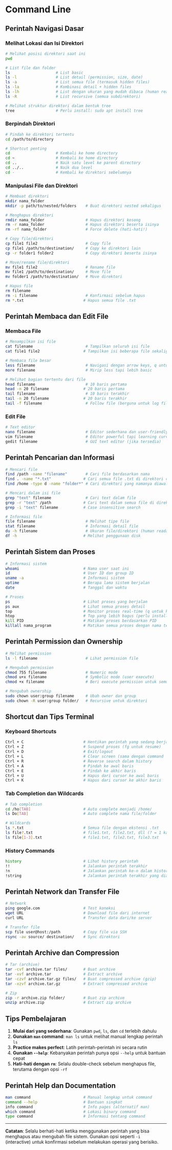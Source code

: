 # Command Line
## Perintah Navigasi Dasar

### Melihat Lokasi dan Isi Direktori

```bash
# Melihat posisi direktori saat ini
pwd

# List file dan folder
ls                    # List basic
ls -l                 # List detail (permission, size, date)
ls -a                 # List semua file (termasuk hidden files)
ls -la                # Kombinasi detail + hidden files
ls -lh                # List dengan ukuran yang mudah dibaca (human readable)
ls -R                 # List recursive (semua subdirektori)

# Melihat struktur direktori dalam bentuk tree
tree                  # Perlu install: sudo apt install tree
```

### Berpindah Direktori

```bash
# Pindah ke direktori tertentu
cd /path/to/directory

# Shortcut penting
cd                    # Kembali ke home directory
cd ~                  # Kembali ke home directory
cd ..                 # Naik satu level ke parent directory
cd ../..              # Naik dua level
cd -                  # Kembali ke direktori sebelumnya
```

### Manipulasi File dan Direktori

```bash
# Membuat direktori
mkdir nama_folder
mkdir -p path/to/nested/folders    # Buat direktori nested sekaligus

# Menghapus direktori
rmdir nama_folder                  # Hapus direktori kosong
rm -r nama_folder                  # Hapus direktori beserta isinya
rm -rf nama_folder                 # Force delete (hati-hati!)

# Copy file/direktori
cp file1 file2                     # Copy file
cp file1 /path/to/destination/     # Copy ke direktori lain
cp -r folder1 folder2              # Copy direktori beserta isinya

# Move/rename file/direktori
mv file1 file2                     # Rename file
mv file1 /path/to/destination/     # Move file
mv folder1 /path/to/destination/   # Move direktori

# Hapus file
rm filename
rm -i filename                     # Konfirmasi sebelum hapus
rm *.txt                          # Hapus semua file .txt
```

## Perintah Membaca dan Edit File

### Membaca File

```bash
# Menampilkan isi file
cat filename                       # Tampilkan seluruh isi file
cat file1 file2                   # Tampilkan isi beberapa file sekaligus

# Membaca file besar
less filename                      # Navigasi dengan arrow keys, q untuk keluar
more filename                      # Mirip less tapi lebih basic

# Melihat bagian tertentu dari file
head filename                      # 10 baris pertama
head -n 20 filename               # 20 baris pertama
tail filename                      # 10 baris terakhir
tail -n 20 filename               # 20 baris terakhir
tail -f filename                   # Follow file (berguna untuk log files)
```

### Edit File

```bash
# Text editor
nano filename                      # Editor sederhana dan user-friendly
vim filename                       # Editor powerful tapi learning curve tinggi
gedit filename                     # GUI text editor (jika tersedia)
```

## Perintah Pencarian dan Informasi

```bash
# Mencari file
find /path -name "filename"        # Cari file berdasarkan nama
find . -name "*.txt"              # Cari semua file .txt di direktori current
find /home -type d -name "folder*" # Cari direktori yang namanya diawali "folder"

# Mencari dalam isi file
grep "text" filename               # Cari text dalam file
grep -r "text" /path              # Cari text dalam semua file di direktori
grep -i "text" filename           # Case insensitive search

# Informasi file
file filename                      # Melihat tipe file
stat filename                      # Informasi detail file
du -h filename                     # Ukuran file/direktori (human readable)
df -h                             # Melihat penggunaan disk
```

## Perintah Sistem dan Proses

```bash
# Informasi sistem
whoami                            # Nama user saat ini
id                                # User ID dan group ID
uname -a                          # Informasi sistem
uptime                            # Berapa lama sistem berjalan
date                              # Tanggal dan waktu

# Proses
ps                                # Lihat proses yang berjalan
ps aux                            # Lihat semua proses detail
top                               # Monitor proses real-time (q untuk keluar)
htop                              # Top yang lebih bagus (perlu install)
kill PID                          # Matikan proses berdasarkan PID
killall nama_program              # Matikan semua proses dengan nama tertentu
```

## Perintah Permission dan Ownership

```bash
# Melihat permission
ls -l filename                     # Lihat permission file

# Mengubah permission
chmod 755 filename                 # Numeric mode
chmod u+x filename                 # Symbolic mode (user execute)
chmod +x filename                  # Beri execute permission untuk semua

# Mengubah ownership
sudo chown user:group filename     # Ubah owner dan group
sudo chown -R user:group folder/   # Recursive untuk direktori
```

## Shortcut dan Tips Terminal

### Keyboard Shortcuts

```bash
Ctrl + C                          # Hentikan perintah yang sedang berjalan
Ctrl + Z                          # Suspend proses (fg untuk resume)
Ctrl + D                          # Exit/logout
Ctrl + L                          # Clear screen (sama dengan command 'clear')
Ctrl + R                          # Reverse search dalam history
Ctrl + A                          # Pindah ke awal baris
Ctrl + E                          # Pindah ke akhir baris
Ctrl + U                          # Hapus dari cursor ke awal baris
Ctrl + K                          # Hapus dari cursor ke akhir baris
```

### Tab Completion dan Wildcards

```bash
# Tab completion
cd /ho[TAB]                       # Auto complete menjadi /home/
ls Do[TAB]                        # Auto complete nama file/folder

# Wildcards
ls *.txt                          # Semua file dengan ekstensi .txt
ls file?.txt                      # file1.txt, file2.txt, dll (? = 1 karakter)
ls file[1-3].txt                  # file1.txt, file2.txt, file3.txt
```

### History Commands

```bash
history                           # Lihat history perintah
!!                                # Jalankan perintah terakhir
!n                                # Jalankan perintah ke-n dalam history
!string                           # Jalankan perintah terakhir yang diawali 'string'
```

## Perintah Network dan Transfer File

```bash
# Network
ping google.com                   # Test koneksi
wget URL                          # Download file dari internet
curl URL                          # Transfer data dari/ke server

# Transfer file
scp file user@host:/path          # Copy file via SSH
rsync -av source/ destination/    # Sync direktori
```

## Perintah Archive dan Compression

```bash
# Tar (archive)
tar -cvf archive.tar files/       # Buat archive
tar -xvf archive.tar              # Extract archive
tar -czvf archive.tar.gz files/   # Buat compressed archive (gzip)
tar -xzvf archive.tar.gz          # Extract compressed archive

# Zip
zip -r archive.zip folder/        # Buat zip archive
unzip archive.zip                 # Extract zip archive
```

## Tips Pembelajaran

1. **Mulai dari yang sederhana**: Gunakan `pwd`, `ls`, dan `cd` terlebih dahulu
2. **Gunakan `man` command**: `man ls` untuk melihat manual lengkap perintah `ls`
3. **Practice makes perfect**: Latih perintah-perintah ini secara rutin
4. **Gunakan `--help`**: Kebanyakan perintah punya opsi `--help` untuk bantuan cepat
5. **Hati-hati dengan `rm`**: Selalu double-check sebelum menghapus file, terutama dengan opsi `-rf`

## Perintah Help dan Documentation

```bash
man command                       # Manual lengkap untuk command
command --help                    # Bantuan singkat
info command                      # Info pages (alternatif man)
which command                     # Lokasi binary command
type command                      # Informasi tentang command
```

---

**Catatan**: Selalu berhati-hati ketika menggunakan perintah yang bisa menghapus atau mengubah file sistem. Gunakan opsi seperti `-i` (interactive) untuk konfirmasi sebelum melakukan operasi yang berisiko.
